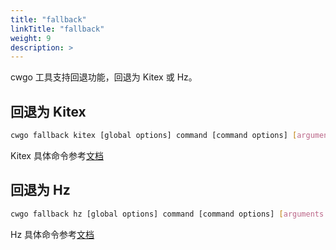 ```yaml
---
title: "fallback"
linkTitle: "fallback"
weight: 9
description: >
---
```


cwgo 工具支持回退功能，回退为 Kitex 或 Hz。

## 回退为 Kitex

```sh
cwgo fallback kitex [global options] command [command options] [arguments...]
```

Kitex 具体命令参考[文档](/zh/docs/kitex/tutorials/code-gen/code_generation/)

## 回退为 Hz

```sh
cwgo fallback hz [global options] command [command options] [arguments...]
```

Hz 具体命令参考[文档](/zh/docs/hertz/tutorials/toolkit/command/)

